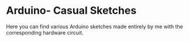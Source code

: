 # Arduino- Casual Sketches
Here you can find various Arduino sketches made entirely by me with the corresponding hardware circuit.
